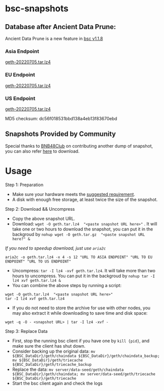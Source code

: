 
# bsc-snapshots


## Database after Ancient Data Prune:

Ancient Data Prune is a new feature in [bsc v1.1.8](https://github.com/binance-chain/bsc/releases/tag/v1.1.8)


### Asia Endpoint


[geth-20220705.tar.lz4
](https://tf-dex-prod-public-snapshot-site1.s3-accelerate.amazonaws.com/geth-20220705.tar.lz4?AWSAccessKeyId=AKIAYINE6SBQPUZDDRRO&Signature=tYFtQe%2BgKvqu%2BmAPMrswD1TfS5I%3D&Expires=1659672426
)

### EU Endpoint


[geth-20220705.tar.lz4
](https://tf-dex-prod-public-snapshot.s3-accelerate.amazonaws.com/geth-20220705.tar.lz4?AWSAccessKeyId=AKIAYINE6SBQPUZDDRRO&Signature=oFwIq4X23hOPbbozN9wegtFVLck%3D&Expires=1659672426
)


### US Endpoint


[geth-20220705.tar.lz4
](https://tf-dex-prod-public-snapshot-site3.s3-accelerate.amazonaws.com/geth-20220705.tar.lz4?AWSAccessKeyId=AKIAYINE6SBQPUZDDRRO&Signature=PfxFfuojoSRxT6IAgtAoYBNLAl4%3D&Expires=1659672426
)

MD5 checksum: dc56f018531bbd138a4eb13f83670ebd



## Snapshots Provided by Community

Special thanks to [BNB48Club](https://twitter.com/bnb48club) on contributing another dump of snapshot, you can also refer [here](https://github.com/BNB48Club/bsc-snapshots) to download.



# Usage 

Step 1: Preparation
- Make sure your hardware meets the [suggested requirement](https://docs.binance.org/smart-chain/developer/fullnode.html).
- A disk with enough free storage, at least twice the size of the snapshot.

Step 2: Download && Uncompress
- Copy the above snapshot URL.
- Download:  `wget -O geth.tar.lz4  "<paste snapshot URL here>"` . It will take one or two hours to download the snapshot, you can put it in the backgroud by `nohup wget -O geth.tar.gz  "<paste snapshot URL here?" &`


*If you need to speedup download, just use `aria2c`*
```
aria2c -o geth.tar.lz4 -x 4 -s 12 "URL TO ASIA ENDPOINT" "URL TO EU ENDPOINT" "URL TO US ENDPOINT"
```


- Uncompress: `tar -I lz4 -xvf geth.tar.lz4`. It will take more than two hours to uncompress. You can put it in the backgroud by `nohup tar -I lz4 xvf geth.tar.lz4 &`
- You can combine the above steps by running a script:
```
wget -O geth.tar.lz4  "<paste snapshot URL here>"
tar -I lz4 xvf geth.tar.lz4
```


- If you do not need to store the archive for use with other nodes, you may also extract it while downloading to save time and disk space:
```
wget -q -O - <snapshot URL> | tar -I lz4 -xvf -
```


Step 3: Replace Data
- First, stop the running bsc client if you have one by `kill {pid}`, and make sure the client has shut down.
- Consider backing up the original data: `mv ${BSC_DataDir}/geth/chaindata ${BSC_DataDir}/geth/chaindata_backup; mv ${BSC_DataDir}/geth/triecache ${BSC_DataDir}/geth/triecache_backup`
- Replace the data: `mv server/data-seed/geth/chaindata ${BSC_DataDir}/geth/chaindata; mv server/data-seed/geth/triecache ${BSC_DataDir}/geth/triecache`
- Start the bsc client again and check the logs

